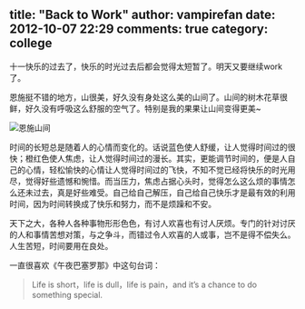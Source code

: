 title: "Back to Work"
author: vampirefan
date: 2012-10-07 22:29
comments: true
category: college
--------------------

十一快乐的过去了，快乐的时光过去后都会觉得太短暂了。明天又要继续work了。

恩施挺不错的地方，山很美，好久没有身处这么美的山间了。山间的树木花草很鲜，好久没有呼吸这么舒服的空气了。特别是我的果果让山间变得更美~

<!-- more -->

![恩施山间](/vuelog/userdata/images/Enshi-travel.jpg)

时间的长短总是随着人的心情而变化的。话说蓝色使人舒缓，让人觉得时间过的很快；橙红色使人焦虑，让人觉得时间过的漫长。其实，更能调节时间的，便是人自己的心情，轻松愉快的心情让人觉得时间过的飞快，不知不觉已经将快乐的时光用尽，觉得好些遗憾和惋惜。而当压力，焦虑占据心头时，觉得怎么这么烦的事情怎么还未过去，真是好些难受。自己给自己解压，自己给自己快乐才是最有效的利用时间，因为时间转换成了快乐和努力，而不是烦躁和不安。

天下之大，各种人各种事物形形色色，有讨人欢喜也有讨人厌烦。专门的针对讨厌的人和事情苦想对策，与之争斗，而错过令人欢喜的人或事，岂不是得不偿失么。人生苦短，时间要用在良处。

一直很喜欢《午夜巴塞罗那》中这句台词：
> Life is short，life is dull，life is pain，and it’s a chance to do something special.

